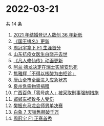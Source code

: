 # 2022-03-21

共 14 条

<!-- BEGIN -->
<!-- 最后更新时间 Mon Mar 21 2022 03:10:59 GMT+0800 (China Standard Time) -->

1. [2021 年结婚登记人数创 36 年新低](https://www.zhihu.com/search?q=2021年结婚登记人数)
1. [《国王排名》更新](https://www.zhihu.com/search?q=国王排名)
1. [周冠宇拿下 F1 生涯首分](https://www.zhihu.com/search?q=周冠宇)
1. [山东抗疫女医生白晓卉去世](https://www.zhihu.com/search?q=白晓卉)
1. [《凡人修仙传》动画更新](https://www.zhihu.com/search?q=凡人修仙传)
1. [阿兰·德龙决定在瑞士实施安乐死](https://www.zhihu.com/search?q=阿兰德龙安乐死)
1. [焦雅辉「不得以核酸为由拒诊」](https://www.zhihu.com/search?q=不得以核酸为由拒诊)
1. [唐山全市全面进入应急状态](https://www.zhihu.com/search?q=唐山进入应急状态)
1. [泉州急需物资捐赠](https://www.zhihu.com/search?q=泉州疫情)
1. [广西百色「零号病人」被采取刑事强制措施](https://www.zhihu.com/search?q=百色零号病人)
1. [邯郸车祸致多人受伤](https://www.zhihu.com/search?q=邯郸车祸)
1. [樊振东马龙会师男单决赛](https://www.zhihu.com/search?q=樊振东)
1. [白象 7 天销售额破千万](https://www.zhihu.com/search?q=白象销售额)
1. [周冠宇 F1 正赛首秀](https://www.zhihu.com/search?q=周冠宇)

<!-- END -->
